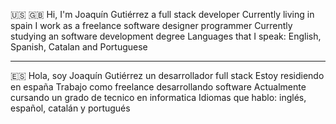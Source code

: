 🇺🇸 🇬🇧
Hi, I'm Joaquín Gutiérrez a full stack developer
Currently living in spain
I work as a freelance software designer programmer
Currently studying an software development degree
Languages ​​that I speak: English, Spanish, Catalan and Portuguese

--------------------------------------------------------------------
🇪🇸 
Hola, soy Joaquín Gutiérrez un desarrollador full stack
Estoy residiendo en españa
Trabajo como freelance desarrollando software
Actualmente cursando un grado de tecnico en informatica
Idiomas que hablo: inglés, español, catalán y portugués
